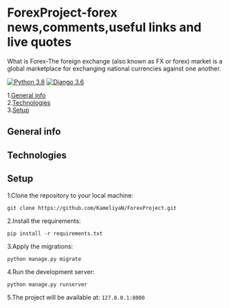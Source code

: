 # ForexProject-forex news,comments,useful links and live quotes
What is Forex-The foreign exchange (also known as FX or forex) market is a global marketplace for exchanging national currencies against one another.

[![Python 3.8](https://img.shields.io/badge/python-3.8-green.svg)](https://www.python.org/)
[![Django 3.6](https://img.shields.io/badge/django-3.1.3-green.svg)](https://www.djangoproject.com/)

1.[General info](#general-info)\
2.[Technologies](#technologies)\
3.[Setup](#setup)
## General info
## Technologies
## Setup
1.Clone the repository to your local machine:

`git clone https://github.com/KameliyaN/ForexProject.git`

2.Install the requirements:

`pip install -r requirements.txt`

3.Apply the migrations:

 `python manage.py migrate`
 
4.Run the development server:
 
 `python manage.py runserver`

5.The project will be available at: `127.0.0.1:8000`

